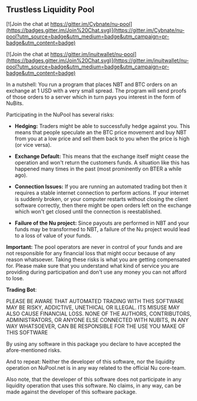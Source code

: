 ## Trustless Liquidity Pool ##

[![Join the chat at https://gitter.im/Cybnate/nu-pool](https://badges.gitter.im/Join%20Chat.svg)](https://gitter.im/Cybnate/nu-pool?utm_source=badge&utm_medium=badge&utm_campaign=pr-badge&utm_content=badge)

[![Join the chat at https://gitter.im/inuitwallet/nu-pool](https://badges.gitter.im/Join%20Chat.svg)](https://gitter.im/inuitwallet/nu-pool?utm_source=badge&utm_medium=badge&utm_campaign=pr-badge&utm_content=badge)

In a nutshell: You run a program that places NBT and BTC orders on an exchange at 1 USD with a very small spread. The program will send proofs of those orders to a server which in turn pays you interest in the form of NuBits.


Participating in the NuPool has several risks:

- **Hedging:** Traders might be able to successfully hedge against you. This means that people speculate an the BTC price movement and buy NBT from you at a low price and sell them back to you when the price is high (or vice versa).

- **Exchange Default:** This means that the exchange itself might cease the operation and won't return the customers funds. A situation like this has happened many times in the past (most prominently on BTER a while ago). 

- **Connection Issues:** If you are running an automated trading bot then it requires a stable internet connection to perform actions. If your internet is suddenly broken, or your computer restarts without closing the client software correctly, then there might be open orders left on the exchange which won't get closed until the connection is reestablished.

- **Failure of the Nu project:** Since payouts are performed in NBT and your funds may be transformed to NBT, a failure of the Nu project would lead to a loss of value of your funds.

**Important:** The pool operators are never in control of your funds and are not responsible for any financial loss that might occur because of any reason whatsoever. Taking these risks is what you are getting compensated for. Please make sure that you understand what kind of service you are providing during participation and don't use any money you can not afford to lose.

**Trading Bot**:

PLEASE BE AWARE THAT AUTOMATED TRADING WITH THIS SOFTWARE MAY BE RISKY, ADDICTIVE, UNETHICAL OR ILLEGAL. ITS MISUSE MAY ALSO CAUSE FINANCIAL LOSS. NONE OF THE AUTHORS, CONTRIBUTORS, ADMINISTRATORS, OR ANYONE ELSE CONNECTED WITH NUBITS, IN ANY WAY WHATSOEVER, CAN BE RESPONSIBLE FOR THE USE YOU MAKE OF THIS SOFTWARE

By using any software in this package you declare to have accepted the afore-mentioned risks.

And to repeat: Neither the developer of this software, nor the liquidity operation on NuPool.net is in any way related to the official Nu core-team.

Also note, that the developer of this software does not participate in any liquidity operation that uses this software. No claims, in any way, can be made against the developer of this software package.
